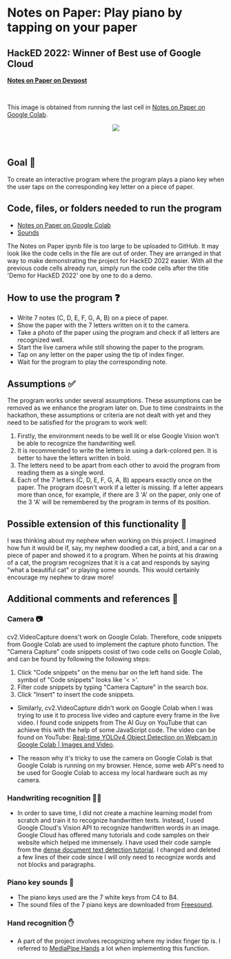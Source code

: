 # Notes on Paper: Play piano by tapping on your paper
## HackED 2022: Winner of Best use of Google Cloud
<a href="https://devpost.com/software/notes-on-paper" target="_blank"><strong>Notes on Paper on Devpost</strong></a>

<br>

This image is obtained from running the last cell in <a href="https://colab.research.google.com/drive/1WMJ6wPWb0A0mwZyL16_OsF6U3sDkQkrc?usp=sharing" target="_blank">Notes on Paper on Google Colab</a>.
<p align="center">
  <img src = "https://user-images.githubusercontent.com/46462603/150085986-a0122580-be7c-4ca5-9367-2bb26f142de3.jpeg">
</p>          

<br>

## Goal 🎯
To create an interactive program where the program plays a piano key when the user taps on the corresponding key letter on a piece of paper.

## Code, files, or folders needed to run the program
- <a href="https://colab.research.google.com/drive/1WMJ6wPWb0A0mwZyL16_OsF6U3sDkQkrc?usp=sharing" target="_blank">Notes on Paper on Google Colab</a>
- <a href="https://github.com/ZhengEnThan/Notes-on-paper/tree/main/Sounds" target="_blank">Sounds</a>

The Notes on Paper ipynb file is too large to be uploaded to GitHub. It may look like the code cells in the file are out of order. They are arranged in that way to make demonstrating the project for HackED 2022 easier. With all the previous code cells already run, simply run the code cells after the title 'Demo for HackED 2022' one by one to do a demo. 

## How to use the program ❓
- Write 7 notes (C, D, E, F, G, A, B) on a piece of paper.
- Show the paper with the 7 letters written on it to the camera.
- Take a photo of the paper using the program and check if all letters are recognized well.
- Start the live camera while still showing the paper to the program.
- Tap on any letter on the paper using the tip of index finger. 
- Wait for the program to play the corresponding note. 

## Assumptions ✅
The program works under several assumptions. These assumptions can be removed as we enhance the program later on. Due to time constraints in the hackathon, these assumptions or criteria are not dealt with yet and they need to be satisfied for the program to work well:
1. Firstly, the environment needs to be well lit or else Google Vision won't be able to recognize the handwriting well.
2. It is recommended to write the letters in using a dark-colored pen. It is better to have the letters written in bold.
3. The letters need to be apart from each other to avoid the program from reading them as a single word.
4. Each of the 7 letters (C, D, E, F, G, A, B) appears exactly once on the paper. The program doesn't work if a letter is missing. If a letter appears more than once, for example, if there are 3 'A' on the paper, only one of the 3 'A' will be remembered by the program in terms of its position.

## Possible extension of this functionality 🚀
I was thinking about my nephew when working on this project. I imagined how fun it would be if, say, my nephew doodled a cat, a bird, and a car on a piece of paper and showed it to a program. When he points at his drawing of a cat, the program recognizes that it is a cat and responds by saying "what a beautiful cat" or playing some sounds. This would certainly encourage my nephew to draw more!

## Additional comments and references 💬
### Camera 📷
cv2.VideoCapture doens't work on Google Colab. Therefore, code snippets from Google Colab are used to implement the capture photo function. The "Camera Capture" code snippets cosist of two code cells on Google Colab, and can be found by following the following steps:
1. Click "Code snippets" on the menu bar on the left hand side. The symbol of "Code snippets" looks like '< >'.
2. Filter code snippets by typing "Camera Capture" in the search box. 
3. Click "Insert" to insert the code snippets.

- Similarly, cv2.VideoCapture didn't work on Google Colab when I was trying to use it to process live video and capture every frame in the live video. I found code snippets from The AI Guy on YouTube that can achieve this with the help of some JavaScript code. The video can be found on YouTube: <a href="https://www.youtube.com/watch?v=ebAykr9YZ30" target="_blank">Real-time YOLOv4 Object Detection on Webcam in Google Colab | Images and Video</a>.

- The reason why it's tricky to use the camera on Google Colab is that Google Colab is running on my browser. Hence, some web API's need to be used for Google Colab to access my local hardware such as my camera.

### Handwriting recognition ✍🏻
- In order to save time, I did not create a machine learning model from scratch and train it to recognize handwritten texts. Instead, I used Google Cloud's Vision API to recognize handwritten words in an image. Google Cloud has offered many tutorials and code samples on their website which helped me immensely. I have used their code sample from the <a href="https://cloud.google.com/vision/docs/fulltext-annotations" target="_blank">dense document text detection tutorial</a>. I changed and deleted a few lines of their code since I will only need to recognize words and not blocks and paragraphs.

### Piano key sounds 🎹
- The piano keys used are the 7 white keys from C4 to B4.
- The sound files of the 7 piano keys are downloaded from <a href="https://freesound.org/people/Tesabob2001/packs/12995/" target="_blank">Freesound</a>. 

### Hand recognition ✋
- A part of the project involves recognizing where my index finger tip is. I referred to <a href="https://google.github.io/mediapipe/solutions/hands.html" target="_blank">MediaPipe Hands</a> a lot when implementing this function.
